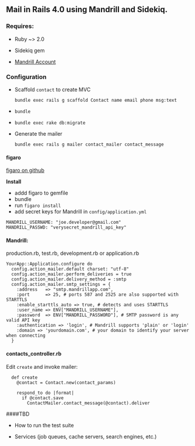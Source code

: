 ## Mail in Rails 4.0 using Mandrill and Sidekiq.  

### Requires:

* Ruby ~> 2.0

* Sidekiq gem

* [ Mandrill Account ]( http://mandrill.com )


### Configuration

* Scaffold `contact` to create MVC

    `bundle exec rails g scaffold Contact name email phone msg:text`

* `bundle`
* `bundle exec rake db:migrate`
* Generate the mailer

    `bundle exec rails g mailer contact_mailer contact_message`


#### figaro

[figaro on github](https://github.com/lasaerlemon/figaro)

**Install**

* addd figaro to gemfile
* bundle
* run    `figaro install`
* add secret keys for Mandrill in `config/application.yml`
```
MANDRILL_USERNAME: "joe.developer@gmail.com"
MANDRILL_PASSWD: "verysecret_mandrill_api_key"
```

#### Mandrill:

production.rb, test.rb, development.rb or application.rb

```
YourApp::Application.configure do
  config.action_mailer.default charset: "utf-8"
  config.action_mailer.perform_deliveries = true
  config.action_mailer.delivery_method = :smtp
  config.action_mailer.smtp_settings = {
    :address   => "smtp.mandrillapp.com",
    :port      => 25, # ports 587 and 2525 are also supported with STARTTLS
    :enable_starttls_auto => true, # detects and uses STARTTLS
    :user_name => ENV["MANDRILL_USERNAME"],
    :password  => ENV["MANDRILL_PASSWORD"], # SMTP password is any valid API key
    :authentication => 'login', # Mandrill supports 'plain' or 'login'
    :domain => 'yourdomain.com', # your domain to identify your server when connecting
  }
```

#### contacts_controller.rb

Edit `create` and invoke mailer:
```
  def create
    @contact = Contact.new(contact_params)

    respond_to do |format|
      if @contact.save
        ContactMailer.contact_message(@contact).deliver
```

####TBD

* How to run the test suite

* Services (job queues, cache servers, search engines, etc.)

